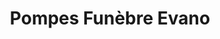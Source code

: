 ---
title: "Pompes Funèbre Evano"
url: /lannion/pompes-funebre-evano/
shop: directeurs de funérailles
---
